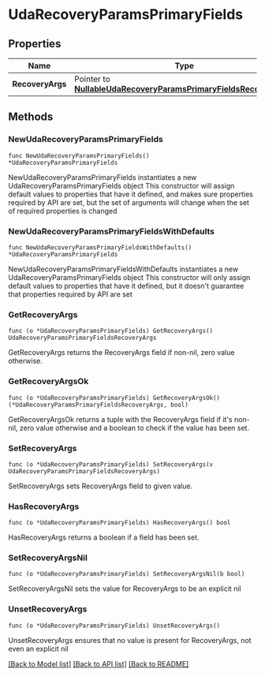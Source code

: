 # UdaRecoveryParamsPrimaryFields

## Properties

Name | Type | Description | Notes
------------ | ------------- | ------------- | -------------
**RecoveryArgs** | Pointer to [**NullableUdaRecoveryParamsPrimaryFieldsRecoveryArgs**](UdaRecoveryParamsPrimaryFieldsRecoveryArgs.md) |  | [optional] 

## Methods

### NewUdaRecoveryParamsPrimaryFields

`func NewUdaRecoveryParamsPrimaryFields() *UdaRecoveryParamsPrimaryFields`

NewUdaRecoveryParamsPrimaryFields instantiates a new UdaRecoveryParamsPrimaryFields object
This constructor will assign default values to properties that have it defined,
and makes sure properties required by API are set, but the set of arguments
will change when the set of required properties is changed

### NewUdaRecoveryParamsPrimaryFieldsWithDefaults

`func NewUdaRecoveryParamsPrimaryFieldsWithDefaults() *UdaRecoveryParamsPrimaryFields`

NewUdaRecoveryParamsPrimaryFieldsWithDefaults instantiates a new UdaRecoveryParamsPrimaryFields object
This constructor will only assign default values to properties that have it defined,
but it doesn't guarantee that properties required by API are set

### GetRecoveryArgs

`func (o *UdaRecoveryParamsPrimaryFields) GetRecoveryArgs() UdaRecoveryParamsPrimaryFieldsRecoveryArgs`

GetRecoveryArgs returns the RecoveryArgs field if non-nil, zero value otherwise.

### GetRecoveryArgsOk

`func (o *UdaRecoveryParamsPrimaryFields) GetRecoveryArgsOk() (*UdaRecoveryParamsPrimaryFieldsRecoveryArgs, bool)`

GetRecoveryArgsOk returns a tuple with the RecoveryArgs field if it's non-nil, zero value otherwise
and a boolean to check if the value has been set.

### SetRecoveryArgs

`func (o *UdaRecoveryParamsPrimaryFields) SetRecoveryArgs(v UdaRecoveryParamsPrimaryFieldsRecoveryArgs)`

SetRecoveryArgs sets RecoveryArgs field to given value.

### HasRecoveryArgs

`func (o *UdaRecoveryParamsPrimaryFields) HasRecoveryArgs() bool`

HasRecoveryArgs returns a boolean if a field has been set.

### SetRecoveryArgsNil

`func (o *UdaRecoveryParamsPrimaryFields) SetRecoveryArgsNil(b bool)`

 SetRecoveryArgsNil sets the value for RecoveryArgs to be an explicit nil

### UnsetRecoveryArgs
`func (o *UdaRecoveryParamsPrimaryFields) UnsetRecoveryArgs()`

UnsetRecoveryArgs ensures that no value is present for RecoveryArgs, not even an explicit nil

[[Back to Model list]](../README.md#documentation-for-models) [[Back to API list]](../README.md#documentation-for-api-endpoints) [[Back to README]](../README.md)


